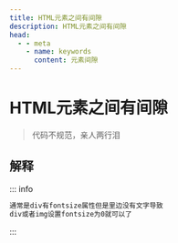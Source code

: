 ```yaml
---
title: HTML元素之间有间隙
description: HTML元素之间有间隙
head:
  - - meta
    - name: keywords
      content: 元素间隙
---
```


# HTML元素之间有间隙

> 代码不规范，亲人两行泪

## 解释

::: info

```js
通常是div有fontsize属性但是里边没有文字导致
div或者img设置fontsize为0就可以了
```
:::
